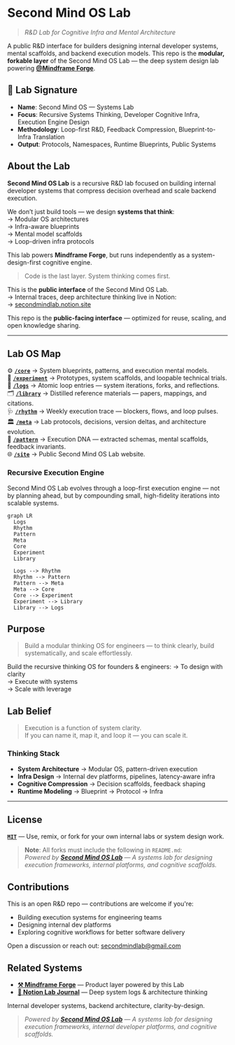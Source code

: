 # Second Mind OS Lab

> _R&D Lab for Cognitive Infra and Mental Architecture_

A public R&D interface for builders designing internal developer systems, mental scaffolds, and backend execution models.
This repo is the **modular, forkable layer** of the Second Mind OS Lab — the deep system design lab powering [**@Mindframe Forge**](https://github.com/mindfforge).

## 🧪 Lab Signature

- **Name**: Second Mind OS — Systems Lab
- **Focus**: Recursive Systems Thinking, Developer Cognitive Infra, Execution Engine Design
- **Methodology**: Loop-first R&D, Feedback Compression, Blueprint-to-Infra Translation
- **Output**: Protocols, Namespaces, Runtime Blueprints, Public Systems

## About the Lab

**Second Mind OS Lab** is a recursive R&D lab focused on building internal developer systems that compress decision overhead and scale backend execution.

We don’t just build tools — we design **systems that think**:  
→ Modular OS architectures  
→ Infra-aware blueprints  
→ Mental model scaffolds  
→ Loop-driven infra protocols

This lab powers **Mindframe Forge**, but runs independently as a system-design-first cognitive engine.

> Code is the last layer. System thinking comes first.

This is the **public interface** of the Second Mind OS Lab.  
→ Internal traces, deep architecture thinking live in Notion:  
→ [secondmindlab.notion.site](https://secondmindlab.notion.site/Second-Mind-OS-Lab-1c5af5f3c08f8095a236d220035b5b49)

This repo is the **public-facing interface** — optimized for reuse, scaling, and open knowledge sharing.

---

## Lab OS Map

⚙️ [**`/core`**](./core/README.md) → System blueprints, patterns, and execution mental models.  
🧪 [**`/experiment`**](./experiment/README.md) → Prototypes, system scaffolds, and loopable technical trials.  
📃 [**`/logs`**](./logs/README.md) → Atomic loop entries — system iterations, forks, and reflections.  
🗂️ [**`/library`**](./library/README.md) → Distilled reference materials — papers, mappings, and citations.  
🩺 [**`/rhythm`**](./rhythm/README.md) → Weekly execution trace — blockers, flows, and loop pulses.  
🏛 [**`/meta`**](./meta/README.md) → Lab protocols, decisions, version deltas, and architecture evolution.  
🧬 [**`/pattern`**](./pattern/README.md) → Execution DNA — extracted schemas, mental scaffolds, feedback invariants.  
🌐 [**`/site`**](./site/README.md) → Public Second Mind OS Lab website.

### Recursive Execution Engine

Second Mind OS Lab evolves through a loop-first execution engine — not by planning ahead, but by compounding small, high-fidelity iterations into scalable systems.

```mermaid
graph LR
  Logs
  Rhythm
  Pattern
  Meta
  Core
  Experiment
  Library

  Logs --> Rhythm
  Rhythm --> Pattern
  Pattern --> Meta
  Meta --> Core
  Core --> Experiment
  Experiment --> Library
  Library --> Logs
```

## Purpose

> Build a modular thinking OS for engineers — to think clearly, build systematically, and scale effortlessly.

Build the recursive thinking OS for founders & engineers:
→ To design with clarity  
→ Execute with systems  
→ Scale with leverage

## Lab Belief

> Execution is a function of system clarity.  
> If you can name it, map it, and loop it — you can scale it.

### Thinking Stack

- **System Architecture** → Modular OS, pattern-driven execution
- **Infra Design** → Internal dev platforms, pipelines, latency-aware infra
- **Cognitive Compression** → Decision scaffolds, feedback shaping
- **Runtime Modeling** → Blueprint → Protocol → Infra

---

## License

[**`MIT`**](./LICENSE) — Use, remix, or fork for your own internal labs or system design work.

> **Note**: All forks must include the following in `README.md`:  
> _Powered by [**Second Mind OS Lab**](https://github.com/secondmindlab) — A systems lab for designing execution frameworks, internal platforms, and cognitive scaffolds._

## Contributions

This is an open R&D repo — contributions are welcome if you're:

- Building execution systems for engineering teams
- Designing internal dev platforms
- Exploring cognitive workflows for better software delivery

Open a discussion or reach out:
[secondmindlab@gmail.com](mailto:secondmindlab@gmail.com)

## Related Systems

- [**⚒️ Mindframe Forge**](https://github.com/mindfforge) — Product layer powered by this Lab
- [**🧱 Notion Lab Journal**](https://secondmindlab.notion.site/Second-Mind-OS-Lab-1c5af5f3c08f8095a236d220035b5b49) — Deep system logs & architecture thinking

Internal developer systems, backend architecture, clarity-by-design.

> _Powered by [**Second Mind OS Lab**](https://github.com/secondmindlab) — A systems lab for designing execution frameworks, internal developer platforms, and cognitive scaffolds._
